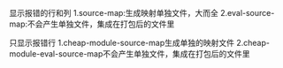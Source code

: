 显示报错的行和列
    1.source-map:生成映射单独文件，大而全
    2.eval-source-map:不会产生单独文件，集成在打包后的文件里

只显示报错行
    1.cheap-module-source-map生成单独的映射文件
    2.cheap-module-eval-source-map不会产生单独文件，集成在打包后的文件里